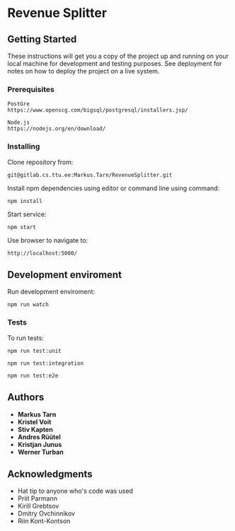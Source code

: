 # Revenue Splitter



## Getting Started

These instructions will get you a copy of the project up and running on your local machine for development and testing purposes. See deployment for notes on how to deploy the project on a live system.

### Prerequisites


```
PostGre
https://www.openscg.com/bigsql/postgresql/installers.jsp/
```

```
Node.js
https://nodejs.org/en/download/
```


### Installing

Clone repository from:

```
git@gitlab.cs.ttu.ee:Markus.Tarn/RevenueSplitter.git
```

Install npm dependencies using editor or command line using command:

```
npm install
```
Start service:
```
npm start
```

Use browser to navigate to:

```
http://localhost:5000/
```

## Development enviroment


Run development enviroment:

```
npm run watch
```

### Tests
To run tests:
```
npm run test:unit
```
```
npm run test:integration
```
```
npm run test:e2e
```

## Authors

* **Markus Tarn**
* **Kristel Voit**
* **Stiv Kapten**
* **Andres Rüütel**
* **Kristjan Junus**
* **Werner Turban**

## Acknowledgments

* Hat tip to anyone who's code was used
* Priit Parmann
* Kirill Grebtsov
* Dmitry Ovchinnikov
* Riin Kont-Kontson
